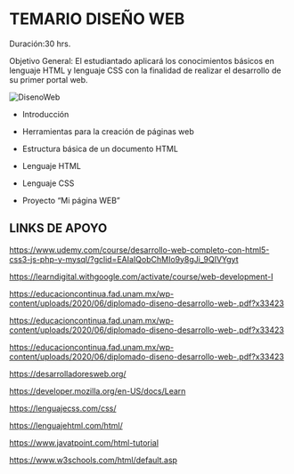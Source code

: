 # TEMARIO DISEÑO WEB
Duración:30 hrs.

Objetivo General: El estudiantado aplicará los conocimientos básicos en lenguaje
HTML y lenguaje CSS con la finalidad de realizar el desarrollo de su primer portal
web.

<img src="../images/diseño.png" alt="DisenoWeb" >

* Introducción

* Herramientas para la creación de páginas web

* Estructura básica de un documento HTML

* Lenguaje HTML

* Lenguaje CSS

* Proyecto “Mi página WEB”

## LINKS DE APOYO

https://www.udemy.com/course/desarrollo-web-completo-con-html5-css3-js-php-y-mysql/?gclid=EAIaIQobChMIo9y8gJi_9QIVYgyt

https://learndigital.withgoogle.com/activate/course/web-development-I

https://educacioncontinua.fad.unam.mx/wp-content/uploads/2020/06/diplomado-diseno-desarrollo-web-.pdf?x33423

https://educacioncontinua.fad.unam.mx/wp-content/uploads/2020/06/diplomado-diseno-desarrollo-web-.pdf?x33423

https://educacioncontinua.fad.unam.mx/wp-content/uploads/2020/06/diplomado-diseno-desarrollo-web-.pdf?x33423

https://desarrolladoresweb.org/

https://developer.mozilla.org/en-US/docs/Learn

https://lenguajecss.com/css/

https://lenguajehtml.com/html/

https://www.javatpoint.com/html-tutorial

https://www.w3schools.com/html/default.asp
